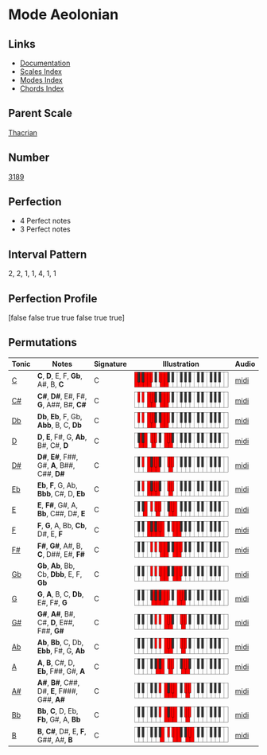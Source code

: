 # Mode Aeolonian

## Links

- [Documentation](index.md)
- [Scales Index](Scales.md)
- [Modes Index](Modes.md)
- [Chords Index](Chords.md)

## Parent Scale

[Thacrian](ScaleThacrian.md)

## Number

[3189](https://ianring.com/musictheory/scales/3189)

## Perfection

- 4 Perfect notes
- 3 Perfect notes

## Interval Pattern

2, 2, 1, 1, 4, 1, 1

## Perfection Profile

[false false true true false true true]

## Permutations

| Tonic | Notes | Signature | Illustration | Audio |
|-------|-------|-----------|--------------|-------|
| [C](ModeCNaturalAeolonian.md) | **C**, **D**, E, F, **Gb**, A#, B, **C** | C | ![CNaturalAeolonian](ModeCNaturalAeolonian.png) | [midi](https://github.com/edipermadi/music/blob/main/docs/ModeCNaturalAeolonian.mid?raw=true) |
| [C#](ModeCSharpAeolonian.md) | **C#**, **D#**, E#, F#, **G**, A##, B#, **C#** | C | ![CSharpAeolonian](ModeCSharpAeolonian.png) | [midi](https://github.com/edipermadi/music/blob/main/docs/ModeCSharpAeolonian.mid?raw=true) |
| [Db](ModeDFlatAeolonian.md) | **Db**, **Eb**, F, Gb, **Abb**, B, C, **Db** | C | ![DFlatAeolonian](ModeDFlatAeolonian.png) | [midi](https://github.com/edipermadi/music/blob/main/docs/ModeDFlatAeolonian.mid?raw=true) |
| [D](ModeDNaturalAeolonian.md) | **D**, **E**, F#, G, **Ab**, B#, C#, **D** | C | ![DNaturalAeolonian](ModeDNaturalAeolonian.png) | [midi](https://github.com/edipermadi/music/blob/main/docs/ModeDNaturalAeolonian.mid?raw=true) |
| [D#](ModeDSharpAeolonian.md) | **D#**, **E#**, F##, G#, **A**, B##, C##, **D#** | C | ![DSharpAeolonian](ModeDSharpAeolonian.png) | [midi](https://github.com/edipermadi/music/blob/main/docs/ModeDSharpAeolonian.mid?raw=true) |
| [Eb](ModeEFlatAeolonian.md) | **Eb**, **F**, G, Ab, **Bbb**, C#, D, **Eb** | C | ![EFlatAeolonian](ModeEFlatAeolonian.png) | [midi](https://github.com/edipermadi/music/blob/main/docs/ModeEFlatAeolonian.mid?raw=true) |
| [E](ModeENaturalAeolonian.md) | **E**, **F#**, G#, A, **Bb**, C##, D#, **E** | C | ![ENaturalAeolonian](ModeENaturalAeolonian.png) | [midi](https://github.com/edipermadi/music/blob/main/docs/ModeENaturalAeolonian.mid?raw=true) |
| [F](ModeFNaturalAeolonian.md) | **F**, **G**, A, Bb, **Cb**, D#, E, **F** | C | ![FNaturalAeolonian](ModeFNaturalAeolonian.png) | [midi](https://github.com/edipermadi/music/blob/main/docs/ModeFNaturalAeolonian.mid?raw=true) |
| [F#](ModeFSharpAeolonian.md) | **F#**, **G#**, A#, B, **C**, D##, E#, **F#** | C | ![FSharpAeolonian](ModeFSharpAeolonian.png) | [midi](https://github.com/edipermadi/music/blob/main/docs/ModeFSharpAeolonian.mid?raw=true) |
| [Gb](ModeGFlatAeolonian.md) | **Gb**, **Ab**, Bb, Cb, **Dbb**, E, F, **Gb** | C | ![GFlatAeolonian](ModeGFlatAeolonian.png) | [midi](https://github.com/edipermadi/music/blob/main/docs/ModeGFlatAeolonian.mid?raw=true) |
| [G](ModeGNaturalAeolonian.md) | **G**, **A**, B, C, **Db**, E#, F#, **G** | C | ![GNaturalAeolonian](ModeGNaturalAeolonian.png) | [midi](https://github.com/edipermadi/music/blob/main/docs/ModeGNaturalAeolonian.mid?raw=true) |
| [G#](ModeGSharpAeolonian.md) | **G#**, **A#**, B#, C#, **D**, E##, F##, **G#** | C | ![GSharpAeolonian](ModeGSharpAeolonian.png) | [midi](https://github.com/edipermadi/music/blob/main/docs/ModeGSharpAeolonian.mid?raw=true) |
| [Ab](ModeAFlatAeolonian.md) | **Ab**, **Bb**, C, Db, **Ebb**, F#, G, **Ab** | C | ![AFlatAeolonian](ModeAFlatAeolonian.png) | [midi](https://github.com/edipermadi/music/blob/main/docs/ModeAFlatAeolonian.mid?raw=true) |
| [A](ModeANaturalAeolonian.md) | **A**, **B**, C#, D, **Eb**, F##, G#, **A** | C | ![ANaturalAeolonian](ModeANaturalAeolonian.png) | [midi](https://github.com/edipermadi/music/blob/main/docs/ModeANaturalAeolonian.mid?raw=true) |
| [A#](ModeASharpAeolonian.md) | **A#**, **B#**, C##, D#, **E**, F###, G##, **A#** | C | ![ASharpAeolonian](ModeASharpAeolonian.png) | [midi](https://github.com/edipermadi/music/blob/main/docs/ModeASharpAeolonian.mid?raw=true) |
| [Bb](ModeBFlatAeolonian.md) | **Bb**, **C**, D, Eb, **Fb**, G#, A, **Bb** | C | ![BFlatAeolonian](ModeBFlatAeolonian.png) | [midi](https://github.com/edipermadi/music/blob/main/docs/ModeBFlatAeolonian.mid?raw=true) |
| [B](ModeBNaturalAeolonian.md) | **B**, **C#**, D#, E, **F**, G##, A#, **B** | C | ![BNaturalAeolonian](ModeBNaturalAeolonian.png) | [midi](https://github.com/edipermadi/music/blob/main/docs/ModeBNaturalAeolonian.mid?raw=true) |
